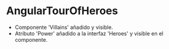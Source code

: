 # AngularTourOfHeroes

- Componente 'Villains' añadido y visible.
- Atributo 'Power' añadido a la interfaz 'Heroes' y visible en el componente.
